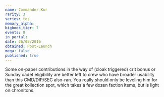 ```yaml
---
name: Commander Kor
rarity: 3
series: tos
memory_alpha:
bigbook_tier: 7
events: 8
in_portal:
date: 26/05/2016
obtained: Post-Launch
mega: false
published: true
---
```


Some on-paper contributions in the way of (cloak triggered) crit bonus or Sunday cadet eligibility are better left to crew who have broader usability than this CMD/DIP/SEC also-ran. You really should only be leveling him for the great kollection spot, which takes a few dozen faction items, but is light on chronitons.
